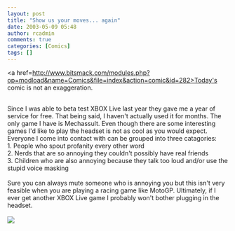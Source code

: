 ```yaml
---
layout: post
title: "Show us your moves... again"
date: 2003-05-09 05:48
author: rcadmin
comments: true
categories: [Comics]
tags: []
---
```

<a href=http://www.bitsmack.com/modules.php?op=modload&name=Comics&file=index&action=comic&id=282>Today's comic</a> is not an exaggeration.
<br />

<br />
Since I was able to beta test XBOX Live last year they gave me a year of service for free. That being said, I haven't actually used it for months. The only game I have is Mechassult. Even though there are some interesting games I'd like to play the headset is not as cool as you would expect. Everyone I come into contact with can be grouped into three catagories: 
<br />
1. People who spout profanity every other word
<br />
2. Nerds that are so annoying they couldn't possibly have real friends
<br />
3. Children who are also annoying because they talk too loud and/or use the stupid voice masking
<br />

<br />
Sure you can always mute someone who is annoying you but this isn't very feasible when you are playing a racing game like MotoGP. Ultimately, if I ever get another XBOX Live game I probably won't bother plugging in the headset. <Br><br><!--more--><img src='/wp/wp-content/comics/20030509.gif' alt'' />
